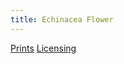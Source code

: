 ```yaml
---
title: Echinacea Flower
---
```

[Prints](https://pixels.com/featured/echinacea-flower-brady-lane.html)
[Licensing](https://licensing.pixels.com/featured/echinacea-flower-brady-lane.html)